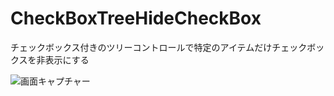 # CheckBoxTreeHideCheckBox
チェックボックス付きのツリーコントロールで特定のアイテムだけチェックボックスを非表示にする

![画面キャプチャー](https://github.com/kenjinote/CheckBoxTreeHideCheckBox/wiki/preview.png "画面キャプチャー")
